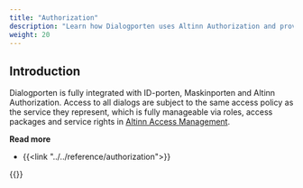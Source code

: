```yaml
---
title: "Authorization"
description: "Learn how Dialogporten uses Altinn Authorization and provides its own authorization mechanisms"
weight: 20
---
```


## Introduction

Dialogporten is fully integrated with ID-porten, Maskinporten and Altinn Authorization. Access to all dialogs are subject to the same access policy as the service they represent, which is fully manageable via roles, access packages and service rights in [Altinn Access Management](/en/authorization/what-do-you-get/accessmanagement/).

**Read more**

- {{<link "../../reference/authorization">}}

{{<children />}}
